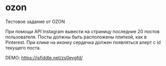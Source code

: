 # ozon
Тестовое задание от OZON

При помощи API Instagram вывести на страницу последние 20 постов пользователя. Посты должны быть расположены плиткой, как в Pinterest. При клике на иконку сердечка должен появляться алерт с id текущего поста.

DEMO: https://jsfiddle.net/zs0eygfd/
